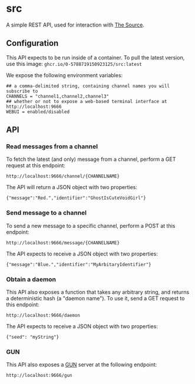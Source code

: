 # src

A simple REST API, used for interaction with [The Source](https://thesource.fm).

## Configuration

This API expects to be run inside of a container. To pull the latest version, use this image: `ghcr.io/0-5788719150923125/src:latest`

We expose the following environment variables:

```
## a comma-delimited string, containing channel names you will subscribe to
CHANNELS = "channel1,channel2,channel3"
## whether or not to expose a web-based terminal interface at http://localhost:9666
WEBUI = enabled/disabled
```

## API

### Read messages from a channel

To fetch the latest (and only) message from a channel, perform a GET request at this endpoint:

`http://localhost:9666/channel/{CHANNELNAME}`

The API will return a JSON object with two properties:

```
{"message":"Red.","identifier":"GhostIsCuteVoidGirl"}
```

### Send message to a channel

To send a new message to a specific channel, perform a POST at this endpoint:

`http://localhost:9666/message/{CHANNELNAME}`

The API expects to receive a JSON object with two properties:

```
{"message":"Blue.","identifier":"MyArbitaryIdentifier"}
```

### Obtain a daemon

This API also exposes a function that takes any arbitrary string, and returns a deterministic hash (a "daemon name"). To use it, send a GET request to this endpoint:

`http://localhost:9666/daemon`

The API expects to receive a JSON object with two properties:

```
{"seed": "myString"}
```

### GUN

This API also exposes a [GUN](https://gun.eco/) server at the following endpoint:

`http://localhost:9666/gun`
